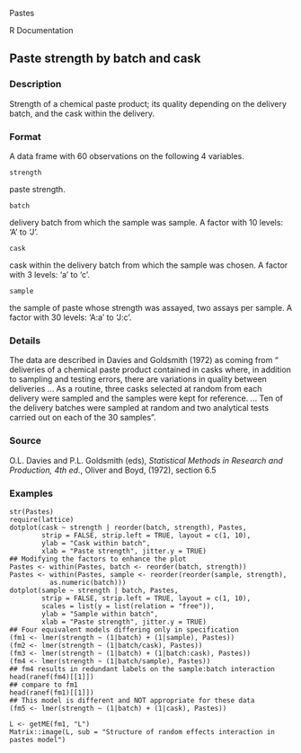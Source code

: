 Pastes

R Documentation

## Paste strength by batch and cask

### Description

Strength of a chemical paste product; its quality depending on the delivery
batch, and the cask within the delivery.

### Format

A data frame with 60 observations on the following 4 variables.

`strength`

paste strength.

`batch`

delivery batch from which the sample was sample. A factor with 10 levels: ‘A’
to ‘J’.

`cask`

cask within the delivery batch from which the sample was chosen. A factor with
3 levels: ‘a’ to ‘c’.

`sample`

the sample of paste whose strength was assayed, two assays per sample. A
factor with 30 levels: ‘A:a’ to ‘J:c’.

### Details

The data are described in Davies and Goldsmith (1972) as coming from “
deliveries of a chemical paste product contained in casks where, in addition
to sampling and testing errors, there are variations in quality between
deliveries ... As a routine, three casks selected at random from each delivery
were sampled and the samples were kept for reference. ... Ten of the delivery
batches were sampled at random and two analytical tests carried out on each of
the 30 samples”.

### Source

O.L. Davies and P.L. Goldsmith (eds), _Statistical Methods in Research and
Production, 4th ed._, Oliver and Boyd, (1972), section 6.5

### Examples

    
    str(Pastes)
    require(lattice)
    dotplot(cask ~ strength | reorder(batch, strength), Pastes,
            strip = FALSE, strip.left = TRUE, layout = c(1, 10),
            ylab = "Cask within batch",
            xlab = "Paste strength", jitter.y = TRUE)
    ## Modifying the factors to enhance the plot
    Pastes <- within(Pastes, batch <- reorder(batch, strength))
    Pastes <- within(Pastes, sample <- reorder(reorder(sample, strength),
              as.numeric(batch)))
    dotplot(sample ~ strength | batch, Pastes,
            strip = FALSE, strip.left = TRUE, layout = c(1, 10),
            scales = list(y = list(relation = "free")),
            ylab = "Sample within batch",
            xlab = "Paste strength", jitter.y = TRUE)
    ## Four equivalent models differing only in specification
    (fm1 <- lmer(strength ~ (1|batch) + (1|sample), Pastes))
    (fm2 <- lmer(strength ~ (1|batch/cask), Pastes))
    (fm3 <- lmer(strength ~ (1|batch) + (1|batch:cask), Pastes))
    (fm4 <- lmer(strength ~ (1|batch/sample), Pastes))
    ## fm4 results in redundant labels on the sample:batch interaction
    head(ranef(fm4)[[1]])
    ## compare to fm1
    head(ranef(fm1)[[1]])
    ## This model is different and NOT appropriate for these data
    (fm5 <- lmer(strength ~ (1|batch) + (1|cask), Pastes))
    
    L <- getME(fm1, "L")
    Matrix::image(L, sub = "Structure of random effects interaction in pastes model")

